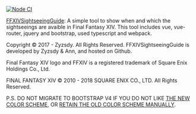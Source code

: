 [![Node CI](https://github.com/AnnAngela/FFXIVSightseeingGuide/actions/workflows/nodejs.yml/badge.svg)](https://github.com/AnnAngela/FFXIVSightseeingGuide/actions/workflows/nodejs.yml)

[FFXIVSightseeingGuide](https://annangela.github.io/FFXIVSightseeingGuide/#/): A simple tool to show when and which the sightseeings are avaible in Final Fantasy XIV. This tool includes vue, vue-router, jquery and bootstrap, used typescript and webpack.

Copyright © 2017 - Zyzsdy. All Rights Reserved. FFXIVSightseeingGuide is developed by Zyzsdy & Ann, and hosted on Github. 

Final Fantasy XIV logo and FFXIV is a registered trademark of Square Enix Holdings Co., Ltd.

FINAL FANTASY XIV © 2010 - 2018 SQUARE ENIX CO., LTD. All Rights Reserved.

P.S. DO NOT MIGRATE TO BOOTSTRAP V4 IF YOU DO NOT LIKE [THE NEW COLOR SCHEME](https://getbootstrap.com/docs/4.1/utilities/colors/), OR [RETAIN THE OLD COLOR SCHEME MANUALLY](https://github.com/AnnAngela/FFXIVSightseeingGuide/blob/master/src/components/home.vue#L65-L149).
